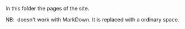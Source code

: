 In this folder the pages of the site.

NB:&nbsp; doesn't work with MarkDown. It is replaced with a ordinary space.
